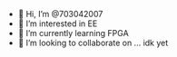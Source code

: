 - 👋 Hi, I’m @703042007
- 👀 I’m interested in EE
- 🌱 I’m currently learning FPGA
- 💞️ I’m looking to collaborate on ... idk yet

<!---
703042007/703042007 is a ✨ special ✨ repository because its `README.md` (this file) appears on your GitHub profile.
You can click the Preview link to take a look at your changes.
--->
